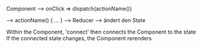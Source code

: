 Component --> onClick => dispatch(actionName())

--> actionName() { ... } --> Reducer --> ändert den State

Within the Component, 'connect' then connects the Component to the state
If the connected state changes, the Component rerenders
